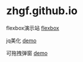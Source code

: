 # zhgf.github.io
flexbox演示站 [flexbox](https://zhgf.github.io/flexbox/flexbox.html)

jq美化 [demo](https://zhgf.github.io/ui-select/demo.html)

可拖拽弹窗 [demo](https://zhgf.github.io/dragPop/dragPop.html)